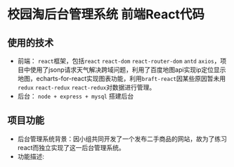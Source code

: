 # 校园淘后台管理系统 前端React代码
## 使用的技术
- 前端： `react`框架，包括`react` `react-dom` `react-router-dom` `antd` `axios`，项目中使用了jsonp请求天气解决跨域问题，利用了百度地图api实现ip定位显示地图，echarts-for-react实现图表功能，利用`braft-react`因某些原因暂未用`redux` `react-redux` `react-redux`对数据进行管理。
- 后台： `node + express + mysql` 搭建后台
## 项目功能
- 后台管理系统背景：因小组共同开发了一个发布二手商品的网站，故为了练习react而独立实现了这一后台管理系统。
- 功能描述:

